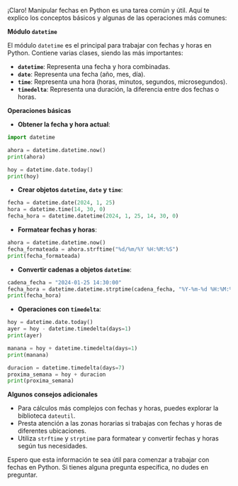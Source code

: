 ¡Claro! Manipular fechas en Python es una tarea común y útil. Aquí te explico los conceptos básicos y algunas de las operaciones más comunes:

**Módulo `datetime`**

El módulo `datetime` es el principal para trabajar con fechas y horas en Python. Contiene varias clases, siendo las más importantes:

* **`datetime`**: Representa una fecha y hora combinadas.
* **`date`**: Representa una fecha (año, mes, día).
* **`time`**: Representa una hora (horas, minutos, segundos, microsegundos).
* **`timedelta`**: Representa una duración, la diferencia entre dos fechas o horas.

**Operaciones básicas**

* **Obtener la fecha y hora actual**:

```python
import datetime

ahora = datetime.datetime.now()
print(ahora)

hoy = datetime.date.today()
print(hoy)
```

* **Crear objetos `datetime`, `date` y `time`**:

```python
fecha = datetime.date(2024, 1, 25)
hora = datetime.time(14, 30, 0)
fecha_hora = datetime.datetime(2024, 1, 25, 14, 30, 0)
```

* **Formatear fechas y horas**:

```python
ahora = datetime.datetime.now()
fecha_formateada = ahora.strftime("%d/%m/%Y %H:%M:%S")
print(fecha_formateada)
```

* **Convertir cadenas a objetos `datetime`**:

```python
cadena_fecha = "2024-01-25 14:30:00"
fecha_hora = datetime.datetime.strptime(cadena_fecha, "%Y-%m-%d %H:%M:%S")
print(fecha_hora)
```

* **Operaciones con `timedelta`**:

```python
hoy = datetime.date.today()
ayer = hoy - datetime.timedelta(days=1)
print(ayer)

manana = hoy + datetime.timedelta(days=1)
print(manana)

duracion = datetime.timedelta(days=7)
proxima_semana = hoy + duracion
print(proxima_semana)
```

**Algunos consejos adicionales**

* Para cálculos más complejos con fechas y horas, puedes explorar la biblioteca `dateutil`.
* Presta atención a las zonas horarias si trabajas con fechas y horas de diferentes ubicaciones.
* Utiliza `strftime` y `strptime` para formatear y convertir fechas y horas según tus necesidades.

Espero que esta información te sea útil para comenzar a trabajar con fechas en Python. Si tienes alguna pregunta específica, no dudes en preguntar.
